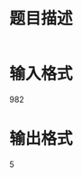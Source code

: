 # 

 
 # 题目描述 
<table bgcolor="#ffffff" border="0" cellpadding="0" cellspacing="0" height="0">
	<tbody>
		<tr>
			<td align="left" valign="top" width="502">【问题描述】<br />
			从键盘输入一个小于10000的正整数，若此数的各位数字之和能被7整除，则打印这个数，否则打印各位数字之和被7除后的余数。<br />
			<br />
			【输入样例】<br />
			982<br />
			<br />
			【输出样例】<br />
			5</td>
		</tr>
		<tr>
			<td background="http://oa.dgygyx.cn/Skin/Life%20Azure/Frame_r3_c1.gif" height="14" width="14">&nbsp;</td>
		</tr>
	</tbody>
</table> 

 
 # 输入格式 
<p>982</p> 

 
 # 输出格式 
<p>5</p> 
